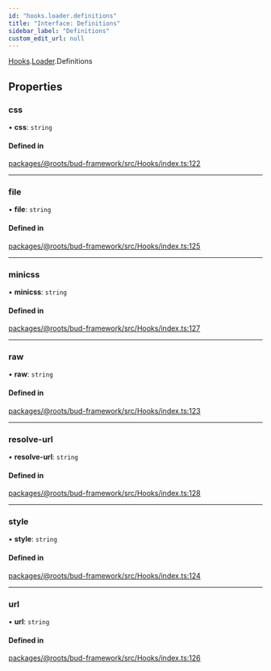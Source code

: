 ```yaml
---
id: "hooks.loader.definitions"
title: "Interface: Definitions"
sidebar_label: "Definitions"
custom_edit_url: null
---
```


[Hooks](../modules/hooks.md).[Loader](../modules/hooks.loader.md).Definitions

## Properties

### css

• **css**: `string`

#### Defined in

[packages/@roots/bud-framework/src/Hooks/index.ts:122](https://github.com/roots/bud/blob/e7af0dde3/packages/@roots/bud-framework/src/Hooks/index.ts#L122)

___

### file

• **file**: `string`

#### Defined in

[packages/@roots/bud-framework/src/Hooks/index.ts:125](https://github.com/roots/bud/blob/e7af0dde3/packages/@roots/bud-framework/src/Hooks/index.ts#L125)

___

### minicss

• **minicss**: `string`

#### Defined in

[packages/@roots/bud-framework/src/Hooks/index.ts:127](https://github.com/roots/bud/blob/e7af0dde3/packages/@roots/bud-framework/src/Hooks/index.ts#L127)

___

### raw

• **raw**: `string`

#### Defined in

[packages/@roots/bud-framework/src/Hooks/index.ts:123](https://github.com/roots/bud/blob/e7af0dde3/packages/@roots/bud-framework/src/Hooks/index.ts#L123)

___

### resolve-url

• **resolve-url**: `string`

#### Defined in

[packages/@roots/bud-framework/src/Hooks/index.ts:128](https://github.com/roots/bud/blob/e7af0dde3/packages/@roots/bud-framework/src/Hooks/index.ts#L128)

___

### style

• **style**: `string`

#### Defined in

[packages/@roots/bud-framework/src/Hooks/index.ts:124](https://github.com/roots/bud/blob/e7af0dde3/packages/@roots/bud-framework/src/Hooks/index.ts#L124)

___

### url

• **url**: `string`

#### Defined in

[packages/@roots/bud-framework/src/Hooks/index.ts:126](https://github.com/roots/bud/blob/e7af0dde3/packages/@roots/bud-framework/src/Hooks/index.ts#L126)
